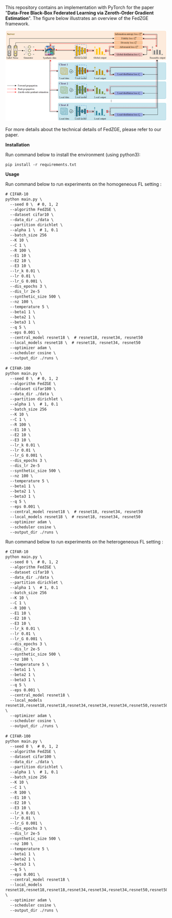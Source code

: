 This repository contains an implementation with PyTorch for the paper "**Data-Free Black-Box Federated Learning via Zeroth-Order Gradient Estimation**". The figure below illustrates an overview of the FedZGE framework.

![avatar](./FedZGE.png)

For more details about the technical details of FedZGE, please refer to our paper.

**Installation**

Run command below to install the environment (using python3):

```
pip install -r requirements.txt
```

**Usage**

Run command below to run experiments on the homogeneous FL setting :

```
# CIFAR-10
python main.py \
  --seed 0 \  # 0, 1, 2
  --algorithm FedZGE \
  --dataset cifar10 \
  --data_dir ./data \
  --partition dirichlet \
  --alpha 1 \  # 1, 0.1
  --batch_size 256
  --K 10 \
  --C 1 \
  --R 100 \
  --E1 10 \
  --E2 10 \
  --E3 10 \
  --lr_k 0.01 \
  --lr 0.01 \
  --lr_G 0.001 \
  --dis_epochs 3 \
  --dis_lr 2e-5
  --synthetic_size 500 \
  --nz 100 \
  --temperature 5 \
  --beta1 1 \
  --beta2 1 \
  --beta3 1 \
  --q 5 \
  --eps 0.001 \
  --central_model resnet18 \  # resnet18, resnet34, resnet50
  --local_models resnet18 \  # resnet18, resnet34, resnet50
  --optimizer adam \
  --scheduler cosine \
  --output_dir ./runs \
  
# CIFAR-100
python main.py \
  --seed 0 \  # 0, 1, 2
  --algorithm FedZGE \
  --dataset cifar100 \
  --data_dir ./data \
  --partition dirichlet \
  --alpha 1 \  # 1, 0.1
  --batch_size 256
  --K 10 \
  --C 1 \
  --R 100 \
  --E1 10 \
  --E2 10 \
  --E3 10 \
  --lr_k 0.01 \
  --lr 0.01 \
  --lr_G 0.001 \
  --dis_epochs 3 \
  --dis_lr 2e-5
  --synthetic_size 500 \
  --nz 100 \
  --temperature 5 \
  --beta1 1 \
  --beta2 1 \
  --beta3 1 \
  --q 5 \
  --eps 0.001 \
  --central_model resnet18 \  # resnet18, resnet34, resnet50
  --local_models resnet18 \  # resnet18, resnet34, resnet50
  --optimizer adam \
  --scheduler cosine \
  --output_dir ./runs \
```

Run command below to run experiments on the heterogeneous FL setting :

```
# CIFAR-10
python main.py \
  --seed 0 \  # 0, 1, 2
  --algorithm FedZGE \
  --dataset cifar10 \
  --data_dir ./data \
  --partition dirichlet \
  --alpha 1 \  # 1, 0.1
  --batch_size 256
  --K 10 \
  --C 1 \
  --R 100 \
  --E1 10 \
  --E2 10 \
  --E3 10 \
  --lr_k 0.01 \
  --lr 0.01 \
  --lr_G 0.001 \
  --dis_epochs 3 \
  --dis_lr 2e-5
  --synthetic_size 500 \
  --nz 100 \
  --temperature 5 \
  --beta1 1 \
  --beta2 1 \
  --beta3 1 \
  --q 5 \
  --eps 0.001 \
  --central_model resnet18 \
  --local_models resnet18,resnet18,resnet18,resnet34,resnet34,resnet34,resnet50,resnet50,resnet50,resnet50 \
  --optimizer adam \
  --scheduler cosine \
  --output_dir ./runs \
  
# CIFAR-100
python main.py \
  --seed 0 \  # 0, 1, 2
  --algorithm FedZGE \
  --dataset cifar100 \
  --data_dir ./data \
  --partition dirichlet \
  --alpha 1 \  # 1, 0.1
  --batch_size 256
  --K 10 \
  --C 1 \
  --R 100 \
  --E1 10 \
  --E2 10 \
  --E3 10 \
  --lr_k 0.01 \
  --lr 0.01 \
  --lr_G 0.001 \
  --dis_epochs 3 \
  --dis_lr 2e-5
  --synthetic_size 500 \
  --nz 100 \
  --temperature 5 \
  --beta1 1 \
  --beta2 1 \
  --beta3 1 \
  --q 5 \
  --eps 0.001 \
  --central_model resnet18 \
  --local_models resnet18,resnet18,resnet18,resnet34,resnet34,resnet34,resnet50,resnet50,resnet50,resnet50 \
  --optimizer adam \
  --scheduler cosine \
  --output_dir ./runs \
```

